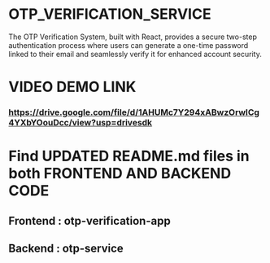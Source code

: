# OTP_VERIFICATION_SERVICE
The OTP Verification System, built with React, provides a secure two-step authentication process where users can generate a one-time password linked to their email and seamlessly verify it for enhanced account security.

# VIDEO DEMO LINK
### https://drive.google.com/file/d/1AHUMc7Y294xABwzOrwICg4YXbYOouDcc/view?usp=drivesdk

# Find UPDATED README.md files in both FRONTEND AND BACKEND CODE
## Frontend : otp-verification-app
## Backend : otp-service
